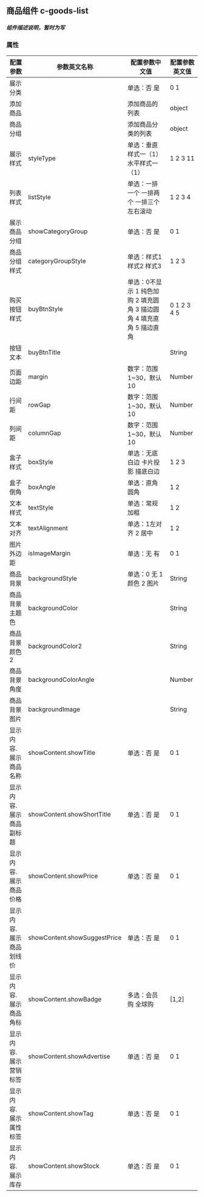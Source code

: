 ## 商品组件    c-goods-list
##### 组件描述说明，暂时为写


### 属性

| 配置参数 | 参数英文名称 | 配置参数中文值 | 配置参数英文值 |
| -------- | ------------ | -------------- | -------------- |
| 展示分类 |  | 单选：否 是 | 0 1 |
| 添加商品 |  | 添加商品的列表 | object |
| 商品分组 |  | 添加商品分类的列表 | object |
| 展示样式 | styleType | 单选：垂直样式一（1）水平样式一（1） | 1 2 3 11 |
| 列表样式 | listStyle | 单选：一排一个 一排两个 一排三个 左右滚动 | 1 2 3 4 |
| 展示商品分组 | showCategoryGroup | 单选：否 是 | 0 1 |
| 商品分组样式 | categoryGroupStyle | 单选：样式1 样式2 样式3 | 1 2 3 |
| 购买按钮样式 | buyBtnStyle | 单选：0不显示 1 纯色加购 2 填充圆角 3 描边圆角 4 填充直角 5 描边直角 | 0 1 2 3 4 5 |
| 按钮文本 | buyBtnTitle |  | String |
| 页面边距 | margin | 数字：范围1~30，默认10 | Number |
| 行间距 | rowGap | 数字：范围1~30，默认10 | Number |
| 列间距 | columnGap | 数字：范围1~30，默认10 | Number |
| 盒子样式 | boxStyle | 单选：无底白边 卡片投影 描底白边 | 1 2 3 |
| 盒子倒角 | boxAngle | 单选：直角 圆角 | 1 2 |
| 文本样式 | textStyle | 单选：常规 加粗 | 1 2 |
| 文本对齐 | textAlignment | 单选：1左对齐  2 居中 | 1 2 |
| 图片外边距 | isImageMargin | 单选：无 有 | 0 1 |
| 商品背景 | backgroundStyle | 单选：0 无 1 颜色 2 图片 | String |
| 商品背景主题色 | backgroundColor |  | String |
| 商品背景颜色2 | backgroundColor2 |  | String |
| 商品背景角度 | backgroundColorAngle |  | Number |
| 商品背景图片 | backgroundImage |  | String |
| 显示内容.展示商品名称 | showContent.showTitle | 单选：否 是 | 0 1 |
| 显示内容.展示商品副标题 | showContent.showShortTitle | 单选：否 是 | 0 1 |
| 显示内容.展示商品价格 | showContent.showPrice | 单选：否 是 | 0 1 |
| 显示内容.展示商品划线价 | showContent.showSuggestPrice | 单选：否 是 | 0 1 |
| 显示内容.展示商品角标 | showContent.showBadge | 多选：会员购 全球购 | [1,2] |
| 显示内容.展示营销标签 | showContent.showAdvertise | 单选：否 是 | 0 1 |
| 显示内容.展示属性标签 | showContent.showTag | 单选：否 是 | 0 1 |
| 显示内容.展示库存 | showContent.showStock | 单选：否 是 | 0 1 |
